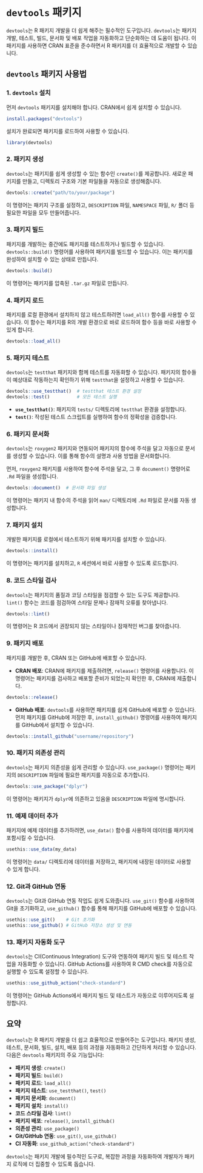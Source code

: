 
# `devtools` 패키지

`devtools`는 R 패키지 개발을 더 쉽게 해주는 필수적인 도구입니다. `devtools`는 패키지 개발, 테스트, 빌드, 문서화 및 배포 작업을 자동화하고 단순화하는 데 도움이 됩니다. 이 패키지를 사용하면 CRAN 표준을 준수하면서 R 패키지를 더 효율적으로 개발할 수 있습니다. 

## `devtools` 패키지 사용법

### 1. `devtools` 설치

먼저 `devtools` 패키지를 설치해야 합니다. CRAN에서 쉽게 설치할 수 있습니다.

```r
install.packages("devtools")
```

설치가 완료되면 패키지를 로드하여 사용할 수 있습니다.

```r
library(devtools)
```

### 2. 패키지 생성

`devtools`는 패키지를 쉽게 생성할 수 있는 함수인 `create()`를 제공합니다. 새로운 패키지를 만들고, 디렉토리 구조와 기본 파일들을 자동으로 생성해줍니다.

```r
devtools::create("path/to/your/package")
```

이 명령어는 패키지 구조를 설정하고, `DESCRIPTION` 파일, `NAMESPACE` 파일, `R/` 폴더 등 필요한 파일을 모두 만들어줍니다.

### 3. 패키지 빌드

패키지를 개발하는 중간에도 패키지를 테스트하거나 빌드할 수 있습니다. `devtools::build()` 명령어를 사용하여 패키지를 빌드할 수 있습니다. 이는 패키지를 완성하여 설치할 수 있는 상태로 만듭니다.

```r
devtools::build()
```

이 명령어는 패키지를 압축된 `.tar.gz` 파일로 만듭니다.

### 4. 패키지 로드

패키지를 로컬 환경에서 설치하지 않고 테스트하려면 `load_all()` 함수를 사용할 수 있습니다. 이 함수는 패키지를 R의 개발 환경으로 바로 로드하여 함수 등을 바로 사용할 수 있게 합니다.

```r
devtools::load_all()
```

### 5. 패키지 테스트

`devtools`는 `testthat` 패키지와 함께 테스트를 자동화할 수 있습니다. 패키지의 함수들이 예상대로 작동하는지 확인하기 위해 `testthat`을 설정하고 사용할 수 있습니다.

```r
devtools::use_testthat()  # testthat 테스트 환경 설정
devtools::test()          # 모든 테스트 실행
```

- **`use_testthat()`**: 패키지의 `tests/` 디렉토리에 `testthat` 환경을 설정합니다.
- **`test()`**: 작성된 테스트 스크립트를 실행하여 함수의 정확성을 검증합니다.

### 6. 패키지 문서화

`devtools`는 `roxygen2` 패키지와 연동되어 패키지의 함수에 주석을 달고 자동으로 문서를 생성할 수 있습니다. 이를 통해 함수의 설명과 사용 방법을 문서화합니다.

먼저, `roxygen2` 패키지를 사용하여 함수에 주석을 달고, 그 후 `document()` 명령어로 `.Rd` 파일을 생성합니다.

```r
devtools::document()  # 문서화 파일 생성
```

이 명령어는 패키지 내 함수의 주석을 읽어 `man/` 디렉토리에 `.Rd` 파일로 문서를 자동 생성합니다.

### 7. 패키지 설치

개발한 패키지를 로컬에서 테스트하기 위해 패키지를 설치할 수 있습니다. 

```r
devtools::install()
```

이 명령어는 패키지를 설치하고, `R` 세션에서 바로 사용할 수 있도록 로드합니다.

### 8. 코드 스타일 검사

`devtools`는 패키지의 품질과 코딩 스타일을 점검할 수 있는 도구도 제공합니다. `lint()` 함수는 코드를 점검하여 스타일 문제나 잠재적 오류를 찾아냅니다.

```r
devtools::lint()
```

이 명령어는 R 코드에서 권장되지 않는 스타일이나 잠재적인 버그를 찾아줍니다.

### 9. 패키지 배포

패키지를 개발한 후, CRAN 또는 GitHub에 배포할 수 있습니다.

- **CRAN 배포**: CRAN에 패키지를 제출하려면, `release()` 명령어를 사용합니다. 이 명령어는 패키지를 검사하고 배포할 준비가 되었는지 확인한 후, CRAN에 제출합니다.

```r
devtools::release()
```

- **GitHub 배포**: `devtools`를 사용하면 패키지를 쉽게 GitHub에 배포할 수 있습니다. 먼저 패키지를 GitHub에 저장한 후, `install_github()` 명령어를 사용하여 패키지를 GitHub에서 설치할 수 있습니다.

```r
devtools::install_github("username/repository")
```

### 10. 패키지 의존성 관리

`devtools`는 패키지 의존성을 쉽게 관리할 수 있습니다. `use_package()` 명령어는 패키지의 `DESCRIPTION` 파일에 필요한 패키지를 자동으로 추가합니다.

```r
devtools::use_package("dplyr")
```

이 명령어는 패키지가 `dplyr`에 의존하고 있음을 `DESCRIPTION` 파일에 명시합니다.

### 11. 예제 데이터 추가

패키지에 예제 데이터를 추가하려면, `use_data()` 함수를 사용하여 데이터를 패키지에 포함시킬 수 있습니다.

```r
usethis::use_data(my_data)
```

이 명령어는 `data/` 디렉토리에 데이터를 저장하고, 패키지에 내장된 데이터로 사용할 수 있게 합니다.

### 12. Git과 GitHub 연동

`devtools`는 Git과 GitHub 연동 작업도 쉽게 도와줍니다. `use_git()` 함수를 사용하여 Git을 초기화하고, `use_github()` 함수를 통해 패키지를 GitHub에 배포할 수 있습니다.

```r
usethis::use_git()    # Git 초기화
usethis::use_github() # GitHub 저장소 생성 및 연동
```

### 13. 패키지 자동화 도구

`devtools`는 CI(Continuous Integration) 도구와 연동하여 패키지 빌드 및 테스트 작업을 자동화할 수 있습니다. GitHub Actions를 사용하여 R CMD check를 자동으로 실행할 수 있도록 설정할 수 있습니다.

```r
usethis::use_github_action("check-standard")
```

이 명령어는 GitHub Actions에서 패키지 빌드 및 테스트가 자동으로 이루어지도록 설정합니다.

## 요약

`devtools`는 R 패키지 개발을 더 쉽고 효율적으로 만들어주는 도구입니다. 패키지 생성, 테스트, 문서화, 빌드, 설치, 배포 등의 과정을 자동화하고 간단하게 처리할 수 있습니다. 다음은 `devtools` 패키지의 주요 기능입니다:

- **패키지 생성**: `create()`
- **패키지 빌드**: `build()`
- **패키지 로드**: `load_all()`
- **패키지 테스트**: `use_testthat()`, `test()`
- **패키지 문서화**: `document()`
- **패키지 설치**: `install()`
- **코드 스타일 검사**: `lint()`
- **패키지 배포**: `release()`, `install_github()`
- **의존성 관리**: `use_package()`
- **Git/GitHub 연동**: `use_git()`, `use_github()`
- **CI 자동화**: `use_github_action("check-standard")`

`devtools`는 패키지 개발에 필수적인 도구로, 복잡한 과정을 자동화하여 개발자가 패키지 로직에 더 집중할 수 있도록 돕습니다.

